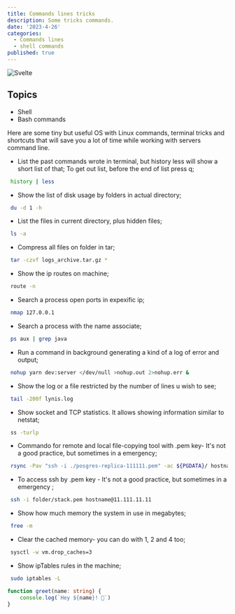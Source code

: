 ```yaml
---
title: Commands lines tricks
description: Some tricks commands.
date: '2023-4-26'
categories:
  - Commands lines
  - shell commands
published: true
---
```


![Svelte](pexels-pixabay-207580.jpg)

## Topics

- Shell
- Bash commands

Here are some tiny but useful OS with Linux 
commands, terminal tricks and shortcuts that 
will save you a lot of time while working with 
servers command line.


- List the past commands wrote in terminal, but 
 history less will show a short list of that; 
 To get out list, before the end of list press q;
```bash
 history | less
```

- Show the list of disk usage by folders in 
actual directory;
```bash
 du -d 1 -h 
```

- List the files in current directory, plus 
hidden files;
```bash
 ls -a 
```

- Compress all files on folder in tar;
```bash
 tar -czvf logs_archive.tar.gz *
```

- Show the ip routes on machine;
```bash
 route -n 
```

- Search a process open ports in expexific ip;
```bash
 nmap 127.0.0.1	
```

- Search a process with the name associate;
```bash
 ps aux | grep java
```

- Run a command in background generating a kind 
of a log of error and output;
```bash
 nohup yarn dev:server </dev/null >nohup.out 2>nohup.err & 
```

- Show the log or a file restricted by the number 
of lines u wish to see;
```bash
 tail -200f lynis.log 
```

- Show socket and TCP statistics. It allows showing 
information similar to netstat;
```bash
 ss -turlp
```     

- Commando for remote and local file-copying tool with 
.pem key- It's not a good practice, but sometimes in 
a emergency;
```bash
 rsync -Pav "ssh -i ./posgres-replica-111111.pem" -ac ${PGDATA}/ hostname@11.111.11.1:/srv/pgsql/standby/ --exclude postmaster.pid
```  

- To access ssh by .pem key - It's not a good practice,
 but sometimes in a emergency ;
```bash
 ssh -i folder/stack.pem hostname@11.111.11.11 
```  

- Show how much memory the system in use in megabytes;
```bash
 free -m 
```  

- Clear the cached memory- you can do with 1, 2 and 4 too;
```bash
 sysctl -w vm.drop_caches=3  
```  

- Show ipTables rules in the machine;
```bash
 sudo iptables -L
```  

```ts
function greet(name: string) {
	console.log(`Hey ${name}! 👋`)
}
```
